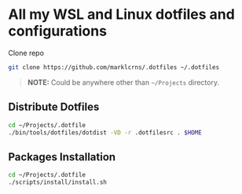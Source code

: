 # All my WSL and Linux dotfiles and configurations

Clone repo

```bash
git clone https://github.com/marklcrns/.dotfiles ~/.dotfiles
```

> **NOTE:** Could be anywhere other than `~/Projects` directory.

## Distribute Dotfiles

```bash
cd ~/Projects/.dotfile
./bin/tools/dotfiles/dotdist -VD -r .dotfilesrc . $HOME
```

## Packages Installation

```bash
cd ~/Projects/.dotfile
./scripts/install/install.sh
```

